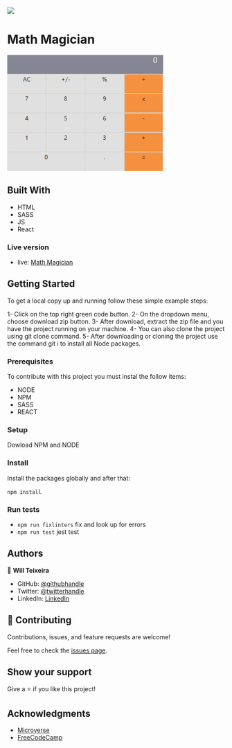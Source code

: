 ![](https://img.shields.io/badge/Microverse-blueviolet)

# Math Magician

![screenshot](./screenshot.png)

## Built With

- HTML
- SASS
- JS
- React

### Live version

- live: [Math Magician](https://iwillteixeira.github.io/math-magician/)

## Getting Started

To get a local copy up and running follow these simple example steps:

1- Click on the top right green code button.
2- On the dropdown menu, choose download zip button.
3- After download, extract the zip file and you have the project running on your machine.
4- You can also clone the project using git clone command.
5- After downloading or cloning the project use the command git i to install all Node packages.

### Prerequisites

To contribute with this project you must instal the follow items:

- NODE
- NPM
- SASS
- REACT

### Setup

Dowload NPM and NODE

### Install

Install the packages globally and after that:

`npm install`

### Run tests

- `npm run fixlinters` fix and look up for errors
- `npm run test` jest test

## Authors

👤 **Will Teixeira**

- GitHub: [@githubhandle](https://github.com/iwillteixeira)
- Twitter: [@twitterhandle](https://twitter.com/iwillteixeira)
- LinkedIn: [LinkedIn](https://www.linkedin.com/in/juscelinodev/)

## 🤝 Contributing

Contributions, issues, and feature requests are welcome!

Feel free to check the [issues page](../../issues/).

## Show your support

Give a ⭐️ if you like this project!

## Acknowledgments

- [Microverse](https://www.microverse.com)
- [FreeCodeCamp](https://www.freecodecamp.com)